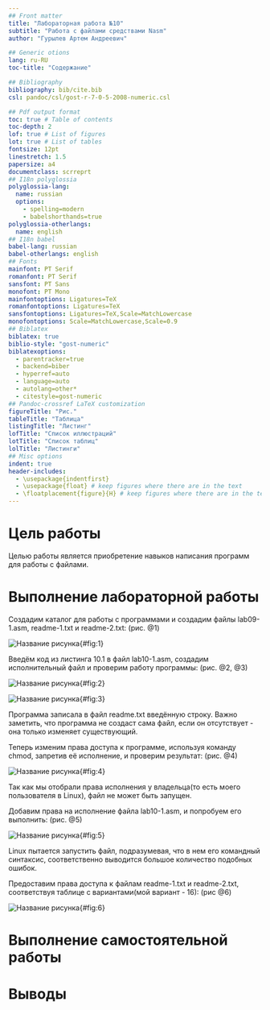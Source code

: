 ```yaml
---
## Front matter
title: "Лабораторная работа №10"
subtitle: "Работа с файлами средствами Nasm"
author: "Гурылев Артем Андреевич"

## Generic otions
lang: ru-RU
toc-title: "Содержание"

## Bibliography
bibliography: bib/cite.bib
csl: pandoc/csl/gost-r-7-0-5-2008-numeric.csl

## Pdf output format
toc: true # Table of contents
toc-depth: 2
lof: true # List of figures
lot: true # List of tables
fontsize: 12pt
linestretch: 1.5
papersize: a4
documentclass: scrreprt
## I18n polyglossia
polyglossia-lang:
  name: russian
  options:
	- spelling=modern
	- babelshorthands=true
polyglossia-otherlangs:
  name: english
## I18n babel
babel-lang: russian
babel-otherlangs: english
## Fonts
mainfont: PT Serif
romanfont: PT Serif
sansfont: PT Sans
monofont: PT Mono
mainfontoptions: Ligatures=TeX
romanfontoptions: Ligatures=TeX
sansfontoptions: Ligatures=TeX,Scale=MatchLowercase
monofontoptions: Scale=MatchLowercase,Scale=0.9
## Biblatex
biblatex: true
biblio-style: "gost-numeric"
biblatexoptions:
  - parentracker=true
  - backend=biber
  - hyperref=auto
  - language=auto
  - autolang=other*
  - citestyle=gost-numeric
## Pandoc-crossref LaTeX customization
figureTitle: "Рис."
tableTitle: "Таблица"
listingTitle: "Листинг"
lofTitle: "Список иллюстраций"
lotTitle: "Список таблиц"
lolTitle: "Листинги"
## Misc options
indent: true
header-includes:
  - \usepackage{indentfirst}
  - \usepackage{float} # keep figures where there are in the text
  - \floatplacement{figure}{H} # keep figures where there are in the text
---
```


# Цель работы

Целью работы является приобретение навыков написания программ для работы с файлами.

# Выполнение лабораторной работы

Создадим каталог для работы с программами и создадим файлы lab09-1.asm, readme-1.txt и readme-2.txt: (рис. @1)

![Название рисунка](image/1.png){#fig:1}

Введём код из листинга 10.1 в файл lab10-1.asm, создадим исполнительный файл и проверим работу программы: (рис. @2, @3)

![Название рисунка](image/2.png){#fig:2}

![Название рисунка](image/3.png){#fig:3}

Программа записала в файл readme.txt введённую строку. Важно заметить, что программа не создаст сама файл, если он отсутствует - она только изменяет существующий.

Теперь изменим права доступа к программе, используя команду chmod, запретив её исполнение, и проверим результат: (рис. @4)

![Название рисунка](image/4.png){#fig:4}

Так как мы отобрали права исполнения у владельца(то есть моего пользователя в Linux), файл не может быть запущен.

Добавим права на исполнение файла lab10-1.asm, и попробуем его выполнить: (рис. @5)

![Название рисунка](image/5.png){#fig:5}

Linux пытается запустить файл, подразумевая, что в нем его командный синтаксис, соответственно выводится большое количество подобных ошибок.

Предоставим права доступа к файлам readme-1.txt и readme-2.txt, соответствуя таблице с вариантами(мой вариант - 16): (рис @6)

![Название рисунка](image/6.png){#fig:6}

# Выполнение самостоятельной работы



# Выводы


